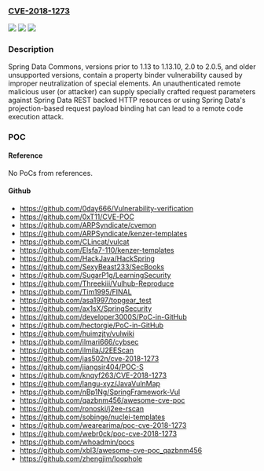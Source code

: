 ### [CVE-2018-1273](https://cve.mitre.org/cgi-bin/cvename.cgi?name=CVE-2018-1273)
![](https://img.shields.io/static/v1?label=Product&message=Spring%20Framework&color=blue)
![](https://img.shields.io/static/v1?label=Version&message=n%2Fa&color=blue)
![](https://img.shields.io/static/v1?label=Vulnerability&message=CWE-94%20-%20Code%20Injection&color=brighgreen)

### Description

Spring Data Commons, versions prior to 1.13 to 1.13.10, 2.0 to 2.0.5, and older unsupported versions, contain a property binder vulnerability caused by improper neutralization of special elements. An unauthenticated remote malicious user (or attacker) can supply specially crafted request parameters against Spring Data REST backed HTTP resources or using Spring Data's projection-based request payload binding hat can lead to a remote code execution attack.

### POC

#### Reference
No PoCs from references.

#### Github
- https://github.com/0day666/Vulnerability-verification
- https://github.com/0xT11/CVE-POC
- https://github.com/ARPSyndicate/cvemon
- https://github.com/ARPSyndicate/kenzer-templates
- https://github.com/CLincat/vulcat
- https://github.com/Elsfa7-110/kenzer-templates
- https://github.com/HackJava/HackSpring
- https://github.com/SexyBeast233/SecBooks
- https://github.com/SugarP1g/LearningSecurity
- https://github.com/Threekiii/Vulhub-Reproduce
- https://github.com/Tim1995/FINAL
- https://github.com/asa1997/topgear_test
- https://github.com/ax1sX/SpringSecurity
- https://github.com/developer3000S/PoC-in-GitHub
- https://github.com/hectorgie/PoC-in-GitHub
- https://github.com/huimzjty/vulwiki
- https://github.com/ilmari666/cybsec
- https://github.com/ilmila/J2EEScan
- https://github.com/jas502n/cve-2018-1273
- https://github.com/jiangsir404/POC-S
- https://github.com/knqyf263/CVE-2018-1273
- https://github.com/langu-xyz/JavaVulnMap
- https://github.com/nBp1Ng/SpringFramework-Vul
- https://github.com/qazbnm456/awesome-cve-poc
- https://github.com/ronoski/j2ee-rscan
- https://github.com/sobinge/nuclei-templates
- https://github.com/wearearima/poc-cve-2018-1273
- https://github.com/webr0ck/poc-cve-2018-1273
- https://github.com/whoadmin/pocs
- https://github.com/xbl3/awesome-cve-poc_qazbnm456
- https://github.com/zhengjim/loophole

